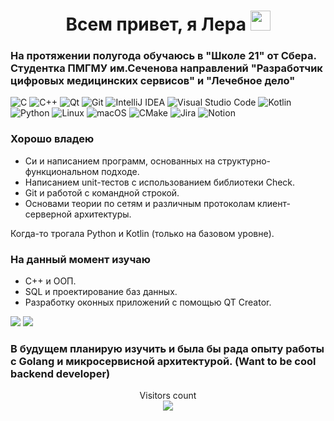 <h1 align="center">Всем привет, я Лера 
<img src="https://github.com/blackcater/blackcater/raw/main/images/Hi.gif" height="32"/></h1>

<!--
**LeraFrans/LeraFrans** is a ✨ _special_ ✨ repository because its `README.md` (this file) appears on your GitHub profile.

Here are some ideas to get you started:

- 🔭 I’m currently working on ...
- 🌱 I’m currently learning ...
- 👯 I’m looking to collaborate on ...
- 🤔 I’m looking for help with ...
- 💬 Ask me about ...
- 📫 How to reach me: ...
- 😄 Pronouns: ...
- ⚡ Fun fact: ...
-->


### На протяжении полугода обучаюсь в "Школе 21" от Сбера. Студентка ПМГМУ им.Сеченова направлений "Разработчик цифровых медицинских сервисов" и "Лечебное дело"

![C](https://img.shields.io/badge/c-%2300599C.svg?style=for-the-badge&logo=c&logoColor=white)
![C++](https://img.shields.io/badge/c++-%2300599C.svg?style=for-the-badge&logo=c%2B%2B&logoColor=white)
![Qt](https://img.shields.io/badge/Qt-%23217346.svg?style=for-the-badge&logo=Qt&logoColor=white)
![Git](https://img.shields.io/badge/git-%23F05033.svg?style=for-the-badge&logo=git&logoColor=white)
![IntelliJ IDEA](https://img.shields.io/badge/IntelliJIDEA-000000.svg?style=for-the-badge&logo=intellij-idea&logoColor=white)
![Visual Studio Code](https://img.shields.io/badge/Visual%20Studio%20Code-0078d7.svg?style=for-the-badge&logo=visual-studio-code&logoColor=white)
![Kotlin](https://img.shields.io/badge/kotlin-%237F52FF.svg?style=for-the-badge&logo=kotlin&logoColor=white)
![Python](https://img.shields.io/badge/python-3670A0?style=for-the-badge&logo=python&logoColor=ffdd54)
![Linux](https://img.shields.io/badge/Linux-FCC624?style=for-the-badge&logo=linux&logoColor=black)
![macOS](https://img.shields.io/badge/mac%20os-000000?style=for-the-badge&logo=macos&logoColor=F0F0F0)
![CMake](https://img.shields.io/badge/CMake-%23008FBA.svg?style=for-the-badge&logo=cmake&logoColor=white)
![Jira](https://img.shields.io/badge/jira-%230A0FFF.svg?style=for-the-badge&logo=jira&logoColor=white)
![Notion](https://img.shields.io/badge/Notion-%23000000.svg?style=for-the-badge&logo=notion&logoColor=white)



### Хорошо владею
- Си и написанием программ, основанных на структурно-функциональном подходе.
- Написанием unit-тестов с использованием библиотеки Check.
- Git и работой с командной строкой.
- Основами теории по сетям и различным протоколам клиент-серверной архитектуры.

Когда-то трогала Python и Kotlin (только на базовом уровне).


### На данный момент изучаю
- С++ и ООП.
- SQL и проектирование баз данных.
- Разработку оконных приложений с помощью QT Creator.



![](https://github-profile-summary-cards.vercel.app/api/cards/most-commit-language?username=LeraFrans&theme=solarized_dark)
![](https://github-profile-summary-cards.vercel.app/api/cards/repos-per-language?username=LeraFrans&theme=solarized_dark)

### В будущем планирую изучить и была бы рада опыту работы с Golang и микросервисной архитектурой. (Want to be cool backend developer)

<p align="center"> 
  Visitors count<br>
  <img src="https://profile-counter.glitch.me/LeraFrans/count.svg" />
</p>

